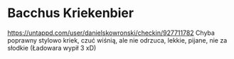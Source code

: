 # Bacchus Kriekenbier
https://untappd.com/user/danielskowronski/checkin/927711782
Chyba poprawny stylowo kriek, czuć wiśnią, ale nie odrzuca, lekkie, pijane, nie za słodkie (Ładowara wypił 3 xD)